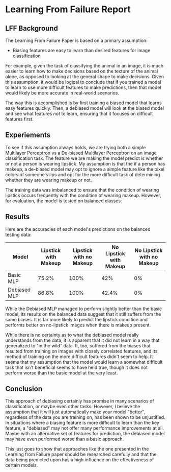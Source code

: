 # Learning From Failure Report

## LFF Background

The Learning From Failure Paper is based on a primary assumption:

- Biasing features are easy to learn than desired features for image classification

For example, given the task of classifying the animal in an image, it is much easier to learn how to make decisions based on the texture of the animal alone, as opposed to looking at the general shape to make decisions. Given this assumption, it would be logical to conclude that if you trained a model to learn to use more difficult features to make predictions, then that model would likely be more accurate in real-world scenarios.

The way this is accomplished is by first training a biased model that learns easy features quickly. Then, a debiased model will look at the biased model and see what features *not* to learn, ensuring that it focuses on difficult features first.

## Experiements

To see if this assumption always holds, we are trying both a simple Multilayer Perceptron vs a De-biased Multilayer Perceptron on an image classification task. The feature we are making the model predict is whether or not a person is wearing lipstick. My assumption is that the if a person has makeup, a de-biased model may opt to ignore a simple feature like the pixel colors of someone's lips and opt for the more difficult task of determining whether they are wearing makeup or not.

The training data was imbalanced to ensure that the condition of wearing lipstick occurs frequently with the condition of wearing makeup. However, for evaluation, the model is tested on balanced classes.

## Results

Here are the accuracies of each model's predictions on the balanced testing data:

| Model        | Lipstick with Makeup | Lipstick with no Makeup | No Lipstick with Makeup | No Lipstick with no Makeup |
| ------------ | -------------------- | ----------------------- | ----------------------- | -------------------------- |
| Basic MLP    | 75.2%                | 100%                    | 42%                     | 0%                         |
| Debiased MLP | 86.8%                | 100%                    | 42.4%                   | 0%                         | 

While the Debiased MLP managed to perform slightly better than the basic model, its results on the balanced data suggest that it still suffers from the same biases. It is far more likely to predict the lipstick condition and performs better on no-lipstick images when there is makeup present.

While there is no certainty as to what the debiased model really understands from the data, it is apparent that it did not learn in a way that generalized to "in the wild" data. It, too, suffered from the biases that resulted from training on images with closely correlated features, and its method of training on the more difficult features didn't seem to help. It seems that my assumption that the model would learn a somewhat difficult task that isn't beneficial seems to have held true, though it does not perform worse than the basic model at the very least.

## Conclusion

This approach of debiasing certainly has promise in many scenarios of classification, or maybe even other tasks. However, I believe the assumption that it will just automatically make your model "better", regardless of the data you are training on, has been shown to be unjustified. In situations where a biasing feature is more difficult to learn than the key feature, a "debiased" may not offer many performance improvements at all. Maybe with an alternative set of features for prediction, the debiased model may have even performed worse than a basic approach.

This just goes to show that approaches like the one presented in the Learning from Failure paper should be researched carefully and that the data being predicted upon has a high influence on the effectiveness of certain models.